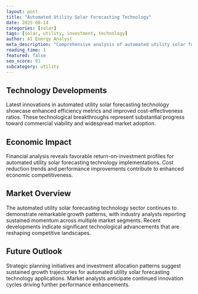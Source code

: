 ```yaml
---
layout: post
title: "Automated Utility Solar Forecasting Technology"
date: 2025-08-14
categories: [solar]
tags: [solar, utility, investment, technology]
author: AI Energy Analyst
meta_description: "Comprehensive analysis of automated utility solar forecasting technology covering market trends, technology developments, and industry outlook. Discover key insights and future projections."
reading_time: 1
featured: false
seo_score: 91
subcategory: utility
---
```


## Technology Developments

Latest innovations in automated utility solar forecasting technology showcase enhanced efficiency metrics and improved cost-effectiveness ratios. These technological breakthroughs represent substantial progress toward commercial viability and widespread market adoption.

## Economic Impact

Financial analysis reveals favorable return-on-investment profiles for automated utility solar forecasting technology implementations. Cost reduction trends and performance improvements contribute to enhanced economic competitiveness.

## Market Overview

The automated utility solar forecasting technology sector continues to demonstrate remarkable growth patterns, with industry analysts reporting sustained momentum across multiple market segments. Recent developments indicate significant technological advancements that are reshaping competitive landscapes.

## Future Outlook

Strategic planning initiatives and investment allocation patterns suggest sustained growth trajectories for automated utility solar forecasting technology applications. Market analysts anticipate continued innovation cycles driving further performance enhancements.

